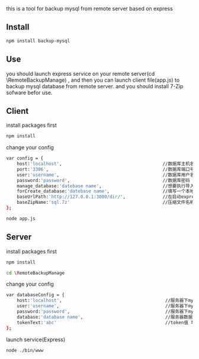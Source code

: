 this is a tool for backup mysql from remote server based on express
## Install
```sh
npm install backup-mysql
```

## Use
you should launch express service on your remote server(cd \RemoteBackupManage) , and then you can launch client file(app.js) to backup mysql database from remote server.
and you should install 7-Zip sofware befor use.
## Client
install packages first
```sh
npm install
```
change your config
```sh
var config = {
    host:'localhost',                                      //数据库主机名称，此处为客户端 一般为localhost
    port:'3306',                                           //数据库端口号，一般为3306
    user:'username',                                       //数据库用户名
    password:'password',                                   //数据库密码
    manage_database:'datebase name',                       //想要执行导入的数据库名称
    forCreate_database:'datebase name',                    //填写一个本地存在的数据库名称（不会对其进行任何操作）
    baseUrlPath:'http://127.0.0.1:3000/dir/',              //在启动express的时候的基本服务地址（不加具体接口名称）
    baseZipName:'sql.7z'                                   //压缩文件名称，可以不用修改
};
```

```sh
node app.js
```
## Server
install packages first
```sh
npm install
```
```sh
cd \RemoteBackupManage
```
change your config
```sh
var databaseConfig = {
    host:'localhost',                                       //服务器下mysql的主机名称，一般为localhost
    user:'username',                                        //服务器下mysql用户名
    password:'password',                                    //服务器下mysql密码
    database:'database name',                               //服务器数据库名称
    tokenText:'abc'                                         //token值 可以任意修改
};
```
launch service(Express)
```sh
node ./bin/www
```
